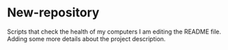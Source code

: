 # New-repository
Scripts that check the health of my computers
I am editing the README file. Adding some more details about the project description.

